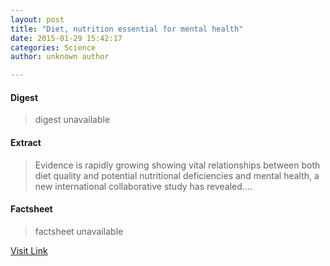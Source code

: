 ```yaml
---
layout: post
title: "Diet, nutrition essential for mental health"
date: 2015-01-29 15:42:17
categories: Science
author: unknown author

---
```



#### Digest
>digest unavailable

#### Extract
>Evidence is rapidly growing showing vital relationships between both diet quality and potential nutritional deficiencies and mental health, a new international collaborative study has revealed....

#### Factsheet
>factsheet unavailable

[Visit Link](http://feeds.sciencedaily.com/~r/sciencedaily/~3/3cVW0Cu_DKA/150129104217.htm)


